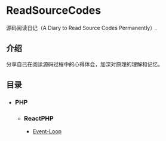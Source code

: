 # ReadSourceCodes
源码阅读日记（A Diary to Read Source Codes Permanently）.

## 介绍

分享自己在阅读源码过程中的心得体会，加深对原理的理解和记忆。

## 目录

- ### PHP

	- ### ReactPHP

		- [Event-Loop](https://github.com/Lvsi-China/ReadSourceCodes/blob/master/PHP/ReactPHP/Event-Loop/README.md)
		